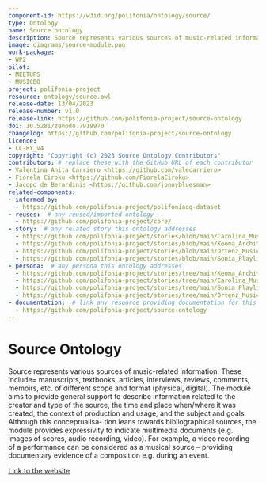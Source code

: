 ```yaml
---
component-id: https://w3id.org/polifonia/ontology/source/
type: Ontology
name: Source ontology
description: Source represents various sources of music-related information
image: diagrams/source-module.png
work-package:
- WP2
pilot:
- MEETUPS
- MUSICBO
project: polifonia-project
resource: ontology/source.owl
release-date: 13/04/2023
release-number: v1.0
release-link: https://github.com/polifonia-project/source-ontology
doi: 10.5281/zenodo.7919970
changelog: https://github.com/polifonia-project/source-ontology
licence: 
- CC-BY_v4
copyright: "Copyright (c) 2023 Source Ontology Contributors"
contributors: # replace these with the GitHub URL of each contributor
- Valentina Anita Carriero <https://github.com/valecarriero>
- Fiorela Ciroku <https://github.com/FiorelaCiroku>
- Jacopo de Berardinis <https://github.com/jonnybluesman>
related-components:
- informed-by:
  - https://github.com/polifonia-project/polifoniacq-dataset
- reuses:  # any reused/imported ontology
  - https://github.com/polifonia-project/core/
- story:  # any related story this ontology addresses
  - https://github.com/polifonia-project/stories/blob/main/Carolina_Music_Historian/Carolina%231_SourcesCrossAnalysis.md
  - https://github.com/polifonia-project/stories/blob/main/Keoma_Architect/Keoma%231_RestorationAndSoundPractices.md
  - https://github.com/polifonia-project/stories/blob/main/Ortenz_Music_Historian/Ortenz%231_MusicAndChildhood.md
  - https://github.com/polifonia-project/stories/blob/main/Sonia_Playlist_User/Sonia%231_ExplorationMode.md
- persona:  # any persona this ontology addresses
  - https://github.com/polifonia-project/stories/tree/main/Keoma_Architect
  - https://github.com/polifonia-project/stories/tree/main/Carolina_Music_Historian
  - https://github.com/polifonia-project/stories/tree/main/Sonia_Playlist_User
  - https://github.com/polifonia-project/stories/tree/main/Ortenz_Music_Historian
- documentation:  # link any resource providing documentation for this ontology
  - https://github.com/polifonia-project/source-ontology
---
```


# Source Ontology

Source represents various sources of music-related information. These include=
manuscripts, textbooks, articles, interviews, reviews, comments, memoirs, etc.
of different scope and format (physical, digital). The module aims to provide
general support to describe information related to the creator and type of the
source, the time and place when/where it was created, the context of production
and usage, and the subject and goals. Although this conceptualisa- tion leans
towards bibliographical sources, the module provides expressivity to indicate
multimedia documents (e.g. images of scores, audio recording, video). For
example, a video recording of a performance can be considered as a musical
source – providing documentary evidence of a composition e.g. during an event.

[Link to the website](https://github.com/polifonia-project/source-ontology)

